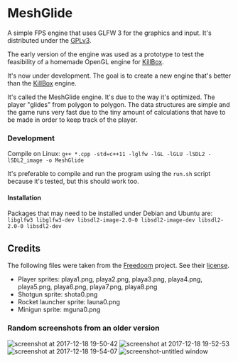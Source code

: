 # MeshGlide

A simple FPS engine that uses GLFW 3 for the graphics and input. It's distributed under the [GPLv3](https://www.gnu.org/licenses/gpl-3.0.en.html).

The early version of the engine was used as a prototype to test the feasibility of a homemade OpenGL engine for [KillBox](https://github.com/AXDOOMER/KillBox).

It's now under development. The goal is to create a new engine that's better than the [KillBox](https://github.com/AXDOOMER/KillBox) engine.

It's called the MeshGlide engine. It's due to the way it's optimized. The player "glides" from polygon to polygon. The data structures are simple and the game runs very fast due to the tiny amount of calculations that have to be made in order to keep track of the player.

### Development

Compile on Linux: `g++ *.cpp -std=c++11 -lglfw -lGL -lGLU -lSDL2 -lSDL2_image -o MeshGlide`

It's preferable to compile and run the program using the `run.sh` script because it's tested, but this should work too.

#### Installation

Packages that may need to be installed under Debian and Ubuntu are: `libglfw3 libglfw3-dev libsdl2-image-2.0-0 libsdl2-image-dev libsdl2-2.0-0 libsdl2-dev`

## Credits

The following files were taken from the [Freedoom](https://github.com/freedoom/freedoom) project. See their [license](https://github.com/freedoom/freedoom/blob/master/COPYING.adoc).

* Player sprites: playa1.png, playa2.png, playa3.png, playa4.png, playa5.png, playa6.png, playa7.png, playa8.png
* Shotgun sprite: shota0.png
* Rocket launcher sprite: launa0.png
* Minigun sprite: mguna0.png

### Random screenshots from an older version

![screenshot at 2017-12-18 19-50-42](https://user-images.githubusercontent.com/6194072/34324771-efb26d0a-e84b-11e7-9c4a-a0529cafe437.png)
![screenshot at 2017-12-18 19-52-53](https://user-images.githubusercontent.com/6194072/34324772-efc4187a-e84b-11e7-8282-05aad338cde3.png)
![screenshot at 2017-12-18 19-54-07](https://user-images.githubusercontent.com/6194072/34324773-efd47c06-e84b-11e7-8a3c-71d3ca3fc26e.png)
![screenshot-untitled window](https://user-images.githubusercontent.com/6194072/34324774-efe54d1a-e84b-11e7-9193-9fe29b546288.png)
